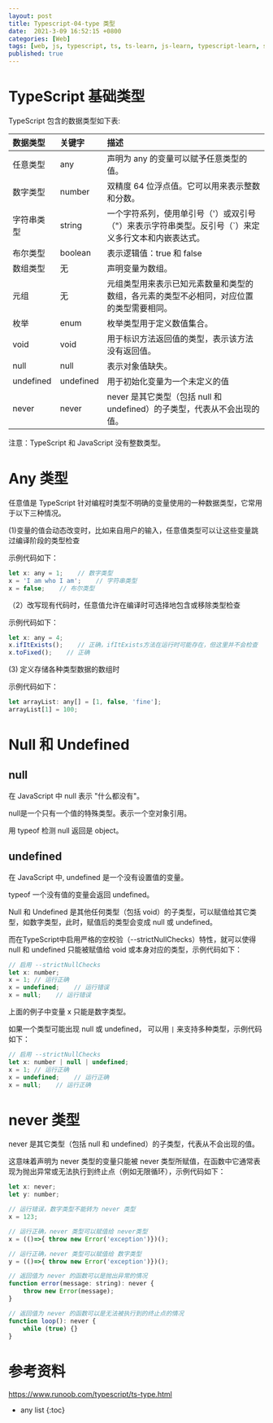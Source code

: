 ```yaml
---
layout: post
title: Typescript-04-type 类型
date:  2021-3-09 16:52:15 +0800
categories: [Web]
tags: [web, js, typescript, ts, ts-learn, js-learn, typescript-learn, sh]
published: true
---
```


# TypeScript 基础类型

TypeScript 包含的数据类型如下表:

| 数据类型 	| 关键字 	| 描述 | 
|:---|:---|:---|
| 任意类型 | any | 声明为 any 的变量可以赋予任意类型的值。 |
| 数字类型 | number | 双精度 64 位浮点值。它可以用来表示整数和分数。 |
| 字符串类型 | string | 一个字符系列，使用单引号（'）或双引号（"）来表示字符串类型。反引号（`）来定义多行文本和内嵌表达式。 |
| 布尔类型 | 	boolean | 表示逻辑值：true 和 false |
| 数组类型 	| 无 | 声明变量为数组。 | 	
| 元组 | 	无 	 | 元组类型用来表示已知元素数量和类型的数组，各元素的类型不必相同，对应位置的类型需要相同。|
| 枚举 | enum | 枚举类型用于定义数值集合。 |
| void | void 	 | 用于标识方法返回值的类型，表示该方法没有返回值。|
| null |	null |	表示对象值缺失。 |
| undefined |	undefined 	| 用于初始化变量为一个未定义的值 |
| never |	never 	| never 是其它类型（包括 null 和 undefined）的子类型，代表从不会出现的值。|

注意：TypeScript 和 JavaScript 没有整数类型。

# Any 类型

任意值是 TypeScript 针对编程时类型不明确的变量使用的一种数据类型，它常用于以下三种情况。

(1)变量的值会动态改变时，比如来自用户的输入，任意值类型可以让这些变量跳过编译阶段的类型检查

示例代码如下：

```js
let x: any = 1;    // 数字类型
x = 'I am who I am';    // 字符串类型
x = false;    // 布尔类型
```

（2）改写现有代码时，任意值允许在编译时可选择地包含或移除类型检查

示例代码如下：

```js
let x: any = 4;
x.ifItExists();    // 正确，ifItExists方法在运行时可能存在，但这里并不会检查
x.toFixed();    // 正确
```

(3) 定义存储各种类型数据的数组时

示例代码如下：

```js
let arrayList: any[] = [1, false, 'fine'];
arrayList[1] = 100;
```

#  Null 和 Undefined

## null

在 JavaScript 中 null 表示 "什么都没有"。

null是一个只有一个值的特殊类型。表示一个空对象引用。

用 typeof 检测 null 返回是 object。

## undefined

在 JavaScript 中, undefined 是一个没有设置值的变量。

typeof 一个没有值的变量会返回 undefined。

Null 和 Undefined 是其他任何类型（包括 void）的子类型，可以赋值给其它类型，如数字类型，此时，赋值后的类型会变成 null 或 undefined。

而在TypeScript中启用严格的空校验（--strictNullChecks）特性，就可以使得null 和 undefined 只能被赋值给 void 或本身对应的类型，示例代码如下：

```js
// 启用 --strictNullChecks
let x: number;
x = 1; // 运行正确
x = undefined;    // 运行错误
x = null;    // 运行错误
```

上面的例子中变量 x 只能是数字类型。

如果一个类型可能出现 null 或 undefined， 可以用 `|` 来支持多种类型，示例代码如下：

```js
// 启用 --strictNullChecks
let x: number | null | undefined;
x = 1; // 运行正确
x = undefined;    // 运行正确
x = null;    // 运行正确
```

#  never 类型

never 是其它类型（包括 null 和 undefined）的子类型，代表从不会出现的值。

这意味着声明为 never 类型的变量只能被 never 类型所赋值，在函数中它通常表现为抛出异常或无法执行到终止点（例如无限循环），示例代码如下：

```js
let x: never;
let y: number;

// 运行错误，数字类型不能转为 never 类型
x = 123;

// 运行正确，never 类型可以赋值给 never类型
x = (()=>{ throw new Error('exception')})();

// 运行正确，never 类型可以赋值给 数字类型
y = (()=>{ throw new Error('exception')})();

// 返回值为 never 的函数可以是抛出异常的情况
function error(message: string): never {
    throw new Error(message);
}

// 返回值为 never 的函数可以是无法被执行到的终止点的情况
function loop(): never {
    while (true) {}
}
```

# 参考资料

https://www.runoob.com/typescript/ts-type.html

* any list
{:toc}